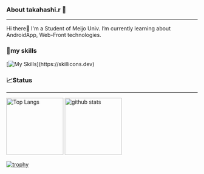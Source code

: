 ### About takahashi.r 🐢
-------------------------
Hi there👋 I'm a Student of Meijo Univ.
I’m currently learning about AndroidApp, Web-Front technologies. 

### 🌱my skills
[![My Skills](https://skillicons.dev/icons?i=js,html,css,js,react,babel,kotlin,androidstudio,mysql,)](https://skillicons.dev)

### 📈Status
-------------------
<p align="left"> 
  <img alt="Top Langs" height="150px" src="https://github-readme-stats.vercel.app/api/top-langs/?username=t-ry&layout=compact&show_icons=true&theme=onedark" />
  <img alt="github stats" height="150px" src="https://github-readme-stats.vercel.app/api?username=t-ry&theme=onedark&show_icons=ture" />
</p>

[![trophy](https://github-profile-trophy.vercel.app/?username=t-ry&theme=onedark&column=7
)](https://github.com/ryo-ma/github-profile-trophy)
<!--
**t-ry/t-ry** is a ✨ _special_ ✨ repository because its `README.md` (this file) appears on your GitHub profile.

Here are some ideas to get you started:

- 🔭 I’m currently working on ...
- 🌱 I’m currently learning ...
- 👯 I’m looking to collaborate on ...
- 🤔 I’m looking for help with ...
- 💬 Ask me about ...
- 📫 How to reach me: ...
- 😄 Pronouns: ...
- ⚡ Fun fact: ...
-->
